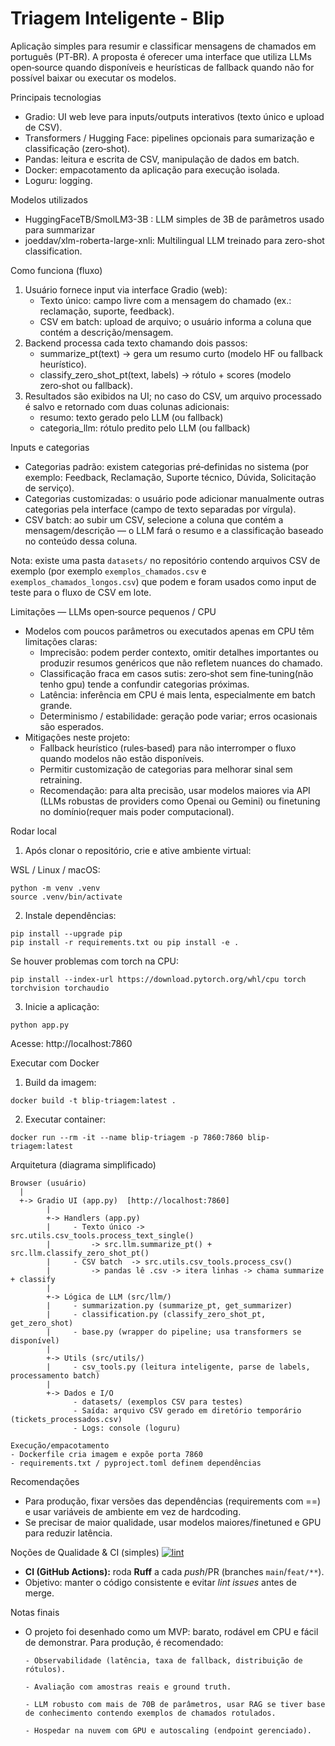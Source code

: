 # Triagem Inteligente - Blip

Aplicação simples para resumir e classificar mensagens de chamados em português (PT‑BR).
A proposta é oferecer uma interface que utiliza LLMs open‑source quando disponíveis
e heurísticas de fallback quando não for possível baixar ou executar os modelos.

Principais tecnologias
- Gradio: UI web leve para inputs/outputs interativos (texto único e upload de CSV).
- Transformers / Hugging Face: pipelines opcionais para sumarização e classificação (zero‑shot).
- Pandas: leitura e escrita de CSV, manipulação de dados em batch.
- Docker: empacotamento da aplicação para execução isolada.
- Loguru: logging.

Modelos utilizados
- HuggingFaceTB/SmolLM3-3B : LLM simples de 3B de parâmetros usado para summarizar
- joeddav/xlm-roberta-large-xnli: Multilingual LLM treinado para zero-shot classification.

Como funciona (fluxo)
1. Usuário fornece input via interface Gradio (web):
   - Texto único: campo livre com a mensagem do chamado (ex.: reclamação, suporte, feedback).
   - CSV em batch: upload de arquivo; o usuário informa a coluna que contém a descrição/mensagem.
2. Backend processa cada texto chamando dois passos:
   - summarize_pt(text) → gera um resumo curto (modelo HF ou fallback heurístico).
   - classify_zero_shot_pt(text, labels) → rótulo + scores (modelo zero‑shot ou fallback).
3. Resultados são exibidos na UI; no caso do CSV, um arquivo processado é salvo e retornado com duas colunas adicionais:
   - resumo: texto gerado pelo LLM (ou fallback)
   - categoria_llm: rótulo predito pelo LLM (ou fallback)

Inputs e categorias
- Categorias padrão: existem categorias pré‑definidas no sistema (por exemplo: Feedback, Reclamação, Suporte técnico, Dúvida, Solicitação de serviço).
- Categorias customizadas: o usuário pode adicionar manualmente outras categorias pela interface (campo de texto separadas por vírgula).
- CSV batch: ao subir um CSV, selecione a coluna que contém a mensagem/descrição — o LLM fará o resumo e a classificação baseado no conteúdo dessa coluna.

Nota: existe uma pasta `datasets/` no repositório contendo arquivos CSV de exemplo (por exemplo `exemplos_chamados.csv` e `exemplos_chamados_longos.csv`) que podem e foram usados como input de teste para o fluxo de CSV em lote.

Limitações — LLMs open‑source pequenos / CPU
- Modelos com poucos parâmetros ou executados apenas em CPU têm limitações claras:
  - Imprecisão: podem perder contexto, omitir detalhes importantes ou produzir resumos genéricos que não refletem nuances do chamado.
  - Classificação fraca em casos sutis: zero‑shot sem fine‑tuning(não tenho gpu) tende a confundir categorias próximas.
  - Latência: inferência em CPU é mais lenta, especialmente em batch grande.
  - Determinismo / estabilidade: geração pode variar; erros ocasionais são esperados.
- Mitigações neste projeto:
  - Fallback heurístico (rules‑based) para não interromper o fluxo quando modelos não estão disponíveis.
  - Permitir customização de categorias para melhorar sinal sem retraining.
  - Recomendação: para alta precisão, usar modelos maiores via API (LLMs robustas de providers como Openai ou Gemini) ou finetuning no domínio(requer mais poder computacional).


Rodar local 

1. Após clonar o repositório, crie e ative ambiente virtual:

WSL / Linux / macOS:
```
python -m venv .venv
source .venv/bin/activate
```

2. Instale dependências:
```
pip install --upgrade pip
pip install -r requirements.txt ou pip install -e .
```
Se houver problemas com torch na CPU:
```
pip install --index-url https://download.pytorch.org/whl/cpu torch torchvision torchaudio
```

3. Inicie a aplicação:
```
python app.py
```
Acesse: http://localhost:7860

Executar com Docker
1. Build da imagem:
```
docker build -t blip-triagem:latest .
```
2. Executar container:
```
docker run --rm -it --name blip-triagem -p 7860:7860 blip-triagem:latest
```

Arquitetura (diagrama simplificado)

```
Browser (usuário)
  |
  +-> Gradio UI (app.py)  [http://localhost:7860]
        |
        +-> Handlers (app.py)
        |     - Texto único -> src.utils.csv_tools.process_text_single()
        |         -> src.llm.summarize_pt() + src.llm.classify_zero_shot_pt()
        |     - CSV batch  -> src.utils.csv_tools.process_csv()
        |         -> pandas lê .csv -> itera linhas -> chama summarize + classify
        |
        +-> Lógica de LLM (src/llm/)
        |     - summarization.py (summarize_pt, get_summarizer)
        |     - classification.py (classify_zero_shot_pt, get_zero_shot)
        |     - base.py (wrapper do pipeline; usa transformers se disponível)
        |
        +-> Utils (src/utils/)
        |     - csv_tools.py (leitura inteligente, parse de labels, processamento batch)
        |
        +-> Dados e I/O
              - datasets/ (exemplos CSV para testes)
              - Saída: arquivo CSV gerado em diretório temporário (tickets_processados.csv)
              - Logs: console (loguru)

Execução/empacotamento
- Dockerfile cria imagem e expõe porta 7860
- requirements.txt / pyproject.toml definem dependências
```

Recomendações 
- Para produção, fixar versões das dependências (requirements com ==) e usar variáveis de ambiente em vez de hardcoding.
- Se precisar de maior qualidade, usar modelos maiores/finetuned e GPU para reduzir latência.

Noções de Qualidade & CI (simples)
[![lint](https://github.com/Vitorhbv/Triagem-Inteligente/actions/workflows/lint.yml/badge.svg)](../../actions/workflows/lint.yml)

- **CI (GitHub Actions):** roda **Ruff** a cada *push*/PR (branches `main`/`feat/**`).
- Objetivo: manter o código consistente e evitar *lint issues* antes de merge.

Notas finais
- O projeto foi desenhado como um MVP: barato, rodável em CPU e fácil de demonstrar.
   Para produção, é recomendado:
   
      - Observabilidade (latência, taxa de fallback, distribuição de rótulos).

      - Avaliação com amostras reais e ground truth.
      
      - LLM robusto com mais de 70B de parâmetros, usar RAG se tiver base de conhecimento contendo exemplos de chamados rotulados.

      - Hospedar na nuvem com GPU e autoscaling (endpoint gerenciado).